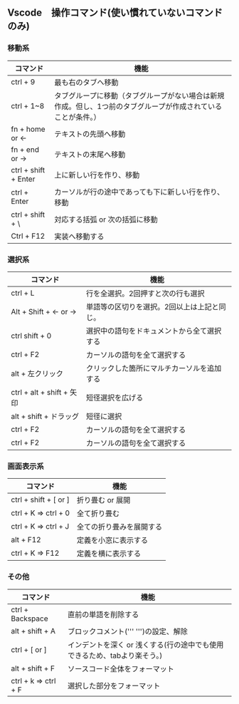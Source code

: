 ## Vscode　操作コマンド(使い慣れていないコマンドのみ)
### 移動系
| コマンド | 機能 |
| ---- | ---- |
| ctrl + 9 | 最も右のタブへ移動 |
| ctrl + 1~8 | タブグループに移動（タブグループがない場合は新規作成。但し、1つ前のタブグループが作成されていることが条件。） |
| fn + home or ← | テキストの先頭へ移動 |
| fn + end or → | テキストの末尾へ移動 |
| ctrl + shift + Enter | 上に新しい行を作り、移動 |
| ctrl + Enter | カーソルが行の途中であっても下に新しい行を作り、移動 |
| ctrl + shift + \ | 対応する括弧 or 次の括弧に移動 |
| Ctrl + F12 | 実装へ移動する |

### 選択系
| コマンド | 機能 |
| ---- | ---- |
| ctrl + L | 行を全選択。2回押すと次の行も選択 |
| Alt + Shift + ← or → | 単語等の区切りを選択。2回以上は上記と同じ。 |
| ctrl shift + 0  | 選択中の語句をドキュメントから全て選択する |
| ctrl + F2 | カーソルの語句を全て選択する |
| alt + 左クリック | クリックした箇所にマルチカーソルを追加する |
| ctrl + alt + shift + 矢印 | 短径選択を広げる |
| alt + shift + ドラッグ | 短径に選択 |
| ctrl + F2 | カーソルの語句を全て選択する |
| ctrl + F2 | カーソルの語句を全て選択する |


### 画面表示系
| コマンド | 機能 |
| ---- | ---- |
| ctrl + shift + [ or ] | 折り畳む or 展開 |
| ctrl + K ⇒ ctrl + 0 | 全て折り畳む |
| ctrl + K ⇒ ctrl + J | 全ての折り畳みを展開する |
| alt + F12 | 定義を小窓に表示する |
| ctrl + K ⇒ F12 | 定義を横に表示する |

### その他
| コマンド | 機能 |
| ---- | ---- |
| ctrl + Backspace | 直前の単語を削除する |
| alt + shift + A | ブロックコメント(''' ''')の設定、解除 |
| ctrl + [ or ] | インデントを深く or 浅くする(行の途中でも使用できるため、tabより楽そう。) |
| alt + shift + F | ソースコード全体をフォーマット |
| ctrl + k ⇒ ctrl + F | 選択した部分をフォーマット |